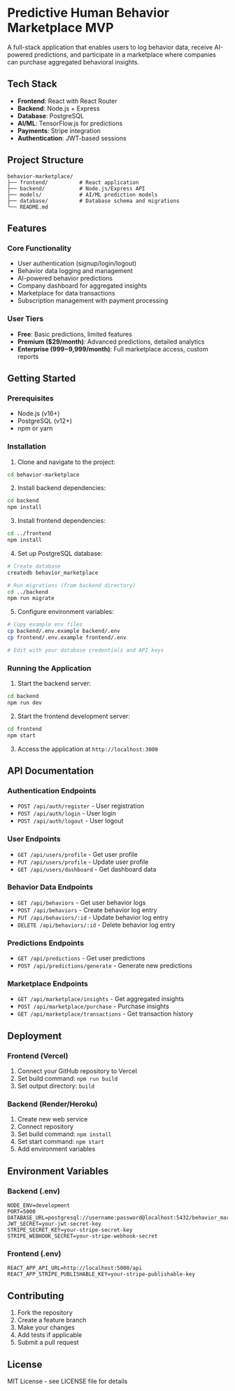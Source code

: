 # Predictive Human Behavior Marketplace MVP

A full-stack application that enables users to log behavior data, receive AI-powered predictions, and participate in a marketplace where companies can purchase aggregated behavioral insights.

## Tech Stack
- **Frontend**: React with React Router
- **Backend**: Node.js + Express
- **Database**: PostgreSQL
- **AI/ML**: TensorFlow.js for predictions
- **Payments**: Stripe integration
- **Authentication**: JWT-based sessions

## Project Structure
```
behavior-marketplace/
├── frontend/          # React application
├── backend/           # Node.js/Express API
├── models/            # AI/ML prediction models
├── database/          # Database schema and migrations
└── README.md
```

## Features

### Core Functionality
- User authentication (signup/login/logout)
- Behavior data logging and management
- AI-powered behavior predictions
- Company dashboard for aggregated insights
- Marketplace for data transactions
- Subscription management with payment processing

### User Tiers
- **Free**: Basic predictions, limited features
- **Premium ($29/month)**: Advanced predictions, detailed analytics
- **Enterprise ($999-$9,999/month)**: Full marketplace access, custom reports

## Getting Started

### Prerequisites
- Node.js (v16+)
- PostgreSQL (v12+)
- npm or yarn

### Installation

1. Clone and navigate to the project:
```bash
cd behavior-marketplace
```

2. Install backend dependencies:
```bash
cd backend
npm install
```

3. Install frontend dependencies:
```bash
cd ../frontend
npm install
```

4. Set up PostgreSQL database:
```bash
# Create database
createdb behavior_marketplace

# Run migrations (from backend directory)
cd ../backend
npm run migrate
```

5. Configure environment variables:
```bash
# Copy example env files
cp backend/.env.example backend/.env
cp frontend/.env.example frontend/.env

# Edit with your database credentials and API keys
```

### Running the Application

1. Start the backend server:
```bash
cd backend
npm run dev
```

2. Start the frontend development server:
```bash
cd frontend
npm start
```

3. Access the application at `http://localhost:3000`

## API Documentation

### Authentication Endpoints
- `POST /api/auth/register` - User registration
- `POST /api/auth/login` - User login
- `POST /api/auth/logout` - User logout

### User Endpoints
- `GET /api/users/profile` - Get user profile
- `PUT /api/users/profile` - Update user profile
- `GET /api/users/dashboard` - Get dashboard data

### Behavior Data Endpoints
- `GET /api/behaviors` - Get user behavior logs
- `POST /api/behaviors` - Create behavior log entry
- `PUT /api/behaviors/:id` - Update behavior log entry
- `DELETE /api/behaviors/:id` - Delete behavior log entry

### Predictions Endpoints
- `GET /api/predictions` - Get user predictions
- `POST /api/predictions/generate` - Generate new predictions

### Marketplace Endpoints
- `GET /api/marketplace/insights` - Get aggregated insights
- `POST /api/marketplace/purchase` - Purchase insights
- `GET /api/marketplace/transactions` - Get transaction history

## Deployment

### Frontend (Vercel)
1. Connect your GitHub repository to Vercel
2. Set build command: `npm run build`
3. Set output directory: `build`

### Backend (Render/Heroku)
1. Create new web service
2. Connect repository
3. Set build command: `npm install`
4. Set start command: `npm start`
5. Add environment variables

## Environment Variables

### Backend (.env)
```
NODE_ENV=development
PORT=5000
DATABASE_URL=postgresql://username:password@localhost:5432/behavior_marketplace
JWT_SECRET=your-jwt-secret-key
STRIPE_SECRET_KEY=your-stripe-secret-key
STRIPE_WEBHOOK_SECRET=your-stripe-webhook-secret
```

### Frontend (.env)
```
REACT_APP_API_URL=http://localhost:5000/api
REACT_APP_STRIPE_PUBLISHABLE_KEY=your-stripe-publishable-key
```

## Contributing

1. Fork the repository
2. Create a feature branch
3. Make your changes
4. Add tests if applicable
5. Submit a pull request

## License

MIT License - see LICENSE file for details
